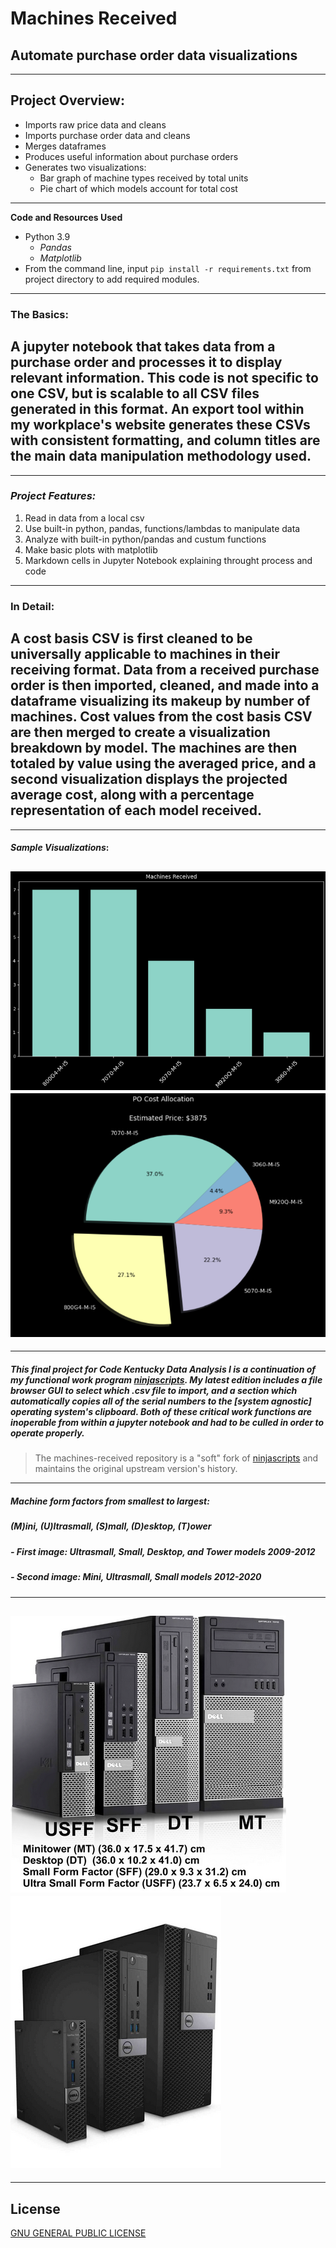 # Machines Received

## Automate purchase order data visualizations
---
## Project Overview:
- Imports raw price data and cleans
- Imports purchase order data and cleans
- Merges dataframes 
- Produces useful information about purchase orders
- Generates two visualizations:
  - Bar graph of machine types received by total units
  - Pie chart of which models account for total cost
---
**Code and Resources Used**
 - Python 3.9
   - _Pandas_
   - _Matplotlib_
 - From the command line, input `pip install -r requirements.txt` from project directory to add required modules.
---
### **The Basics:**
A jupyter notebook that takes data from a purchase order and processes it to display relevant information. This code is not specific to one CSV, but is scalable to all CSV files generated in this format. An export tool within my workplace's website generates these CSVs with consistent formatting, and column titles are the main data manipulation methodology used.
---
---
### ***Project Features:***
1. Read in data from a local csv
2. Use built-in python, pandas, functions/lambdas to manipulate data
3. Analyze with built-in python/pandas and custum functions
4. Make basic plots with matplotlib
5. Markdown cells in Jupyter Notebook explaining throught process and code
---
### **In Detail:**
 A cost basis CSV is first cleaned to be universally applicable to machines in their receiving format. Data from a received purchase order is then imported, cleaned, and made into a dataframe visualizing its makeup by number of machines. Cost values from the cost basis CSV are then merged to create a visualization breakdown by model. The machines are then totaled by value using the averaged price, and a second visualization displays the projected average cost, along with a percentage representation of each model received.
---
---
#### *Sample Visualizations*:
![sample-bar](./assets/readme-img-source/sample-bar.png)
![sample-pie](./assets/readme-img-source/sample-pie.png)
---
---
##### This final project for Code Kentucky Data Analysis I is a continuation of my functional work program [ninjascripts](https://github.com/keith-flynn/ninjascripts/). My latest edition includes a file browser GUI to select which .csv file to import, and a section which automatically copies all of the serial numbers to the [system agnostic] operating system's clipboard. Both of these critical work functions are inoperable from within a jupyter notebook and had to be culled in order to operate properly. 
> The machines-received repository is a "soft" fork of [ninjascripts](https://github.com/keith-flynn/ninjascripts/) and maintains the original upstream version's history.
---
##### **Machine form factors from smallest to largest:**
##### (**M**)ini, (**U**)ltrasmall, (**S**)mall,  (**D**)esktop, (**T**)ower
##### *- First image: Ultrasmall, Small, Desktop, and Tower models 2009-2012*
##### *- Second image: Mini, Ultrasmall, Small models 2012-2020*
---
![sample-usdt](./assets/readme-img-source/sample-form-factors.png)
![sample-msd](./assets/readme-img-source/sample-form-factors2.png)
---
---
## License
[GNU GENERAL PUBLIC LICENSE](LICENSE)